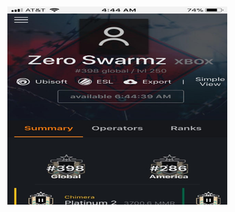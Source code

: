 <html>
<head>
  <img src="https://github.com/ZeroSwarmz/R6Stats/blob/master/.gitignore/image.jpg?raw=true" width="500" height="450">
</head>
<body>
</body>
</html>
